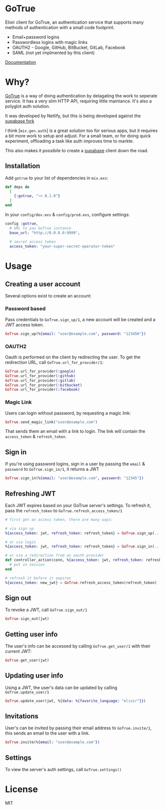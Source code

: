 # GoTrue

Elixir client for GoTrue, an authentication service that supports many methods of authentication with a small code footprint.

- Email+password logins
- Passwordless logins with magic links
- OAUTH2 - Google, GitHub, BitBucket, GitLab, Facebook
- SAML (not yet implmented by this client)

[Documentation](https://hexdocs.pm/gotrue)

# Why?

[GoTrue](https://github.com/netlify/gotrue) is a way of doing authentication by delagating the work to seperate service. It has a very slim HTTP API, requiring little maintance. It's also a polyglot auth solution.

It was developed by Netlify, but this is being developed against the [supabase fork](https://github.com/supabase/gotrue)

I think [`mix.gen.auth`] is a great solution too for serious apps, but it requires a bit more work to setup and adjust. For a small team, or for doing quick experiment, offloading a task like auth improves time to markte.

This also makes it possibile to create a [supabase](https://supabase.io) client down the road.

## Installation

Add `gotrue` to your list of dependencies in `mix.exs`:

```elixir
def deps do
  [
    {:gotrue, "~> 0.1.0"}
  ]
end
```

In your `config/dev.exs` & `config/prod.exs`, configure settings: 

```elixir
config :gotrue,
  # URL to you GoTrue instance
  base_url: "http://0.0.0.0:9999",

  # secret access token
  access_token: "your-super-secret-operator-token"
```

# Usage

## Creating a user account

Several options exist to create an account:

### Password based

Pass credentials to `GoTrue.sign_up/1`, a new account will be created and a JWT access token.

```elixir
GoTrue.sign_up(%{email: "user@example.com", password: "123456"})
```

### OAUTH2

Oauth is performed on the client by redirecting the user. To get the redirection URL, call `GoTrue.url_for_provider/1`: 

```elixir
GoTrue.url_for_provider(:google)
GoTrue.url_for_provider(:github)
GoTrue.url_for_provider(:gitlab)
GoTrue.url_for_provider(:bitbucket)
GoTrue.url_for_provider(:facebook)
```

### Magic Link

Users can login without password, by requesting a magic link:

```elixir
GoTrue.send_magic_link("user@example.com")
```

That sends them an email with a link to login. The link will contain the `access_token` & `refresh_token`.

## Sign in

If you're using password logins, sign in a user by passing the `email` & `password` to `GoTrue.sign_in/1`, it returns a JWT

```elixir
GoTrue.sign_in(%{email: "user@example.com", password: "12345"})
```

## Refreshing JWT

Each JWT expires based on your GoTrue server's settings. To refresh it, pass the `refresh_token` to `GoTrue.refresh_access_token/1`

```elixir
# first get an access token, there are many ways:

# via sign up
%{access_token: jwt, refresh_token: refresh_token} = GoTrue.sign_up(...)

# or via login
%{access_token: jwt, refresh_token: refresh_token} = GoTrue.sign_in(...)

# or via a redirection from an oauth provider
def controller_action(conn, %{access_token: jwt, refresh_token: refresh_token}) do
  # put in session
end

# refresh it before it expires
%{access_token: new_jwt} = GoTrue.refresh_access_token(refresh_token)
```

## Sign out

To revoke a JWT, call `GoTrue.sign_out/1`

```elixir
GoTrue.sign_out(jwt)
```

## Getting user info

The user's info can be accessed by calling `GoTrue.get_user/1` with their current JWT:

```elixir
GoTrue.get_user(jwt)
```

## Updating user info

Using a JWT, the user's data can be updated by calling `GoTrue.update_user/1`

```elixir
GoTrue.update_user(jwt, %{data: %{favorite_language: "elixir"}})
```

## Invitations

User's can be invited by passing their email address to `GoTrue.invite/1`, this sends an email to the user with a link.

```elixir
GoTrue.invite(%{email: "user@example.com"})
```

## Settings

To view the server's auth settings, call `GoTrue.settings()`

# License

MIT
